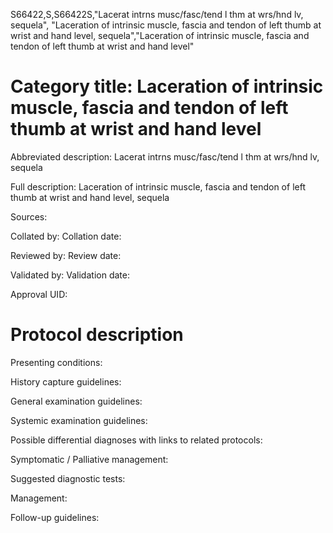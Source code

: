 S66422,S,S66422S,"Lacerat intrns musc/fasc/tend l thm at wrs/hnd lv, sequela", "Laceration of intrinsic muscle, fascia and tendon of left thumb at wrist and hand level, sequela","Laceration of intrinsic muscle, fascia and tendon of left thumb at wrist and hand level"
# Category title: Laceration of intrinsic muscle, fascia and tendon of left thumb at wrist and hand level

Abbreviated description: Lacerat intrns musc/fasc/tend l thm at wrs/hnd lv, sequela

Full description: Laceration of intrinsic muscle, fascia and tendon of left thumb at wrist and hand level, sequela

Sources:

Collated by:
Collation date:

Reviewed by:
Review date:

Validated by:
Validation date:

Approval UID:

# Protocol description

Presenting conditions:

History capture guidelines:

General examination guidelines:

Systemic examination guidelines:

Possible differential diagnoses with links to related protocols:

Symptomatic / Palliative management:

Suggested diagnostic tests:

Management:

Follow-up guidelines:
